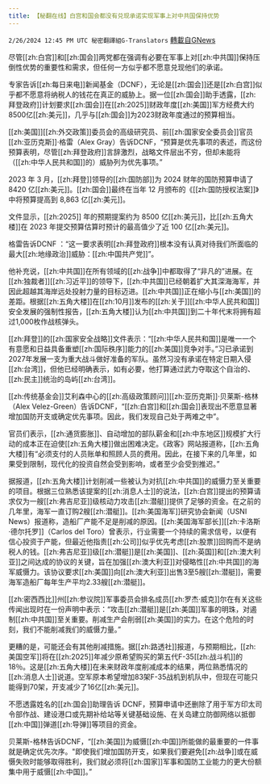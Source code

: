 ```yaml
---
title: 【秘翻在线】白宫和国会都没有兑现承诺实现军事上对中共国保持优势
---
```

`2/26/2024 12:45 PM UTC 秘密翻譯組G-Translators` [轉載自GNews](https://gnews.org/articles/2342218)

尽管[[zh:白宫]]和[[zh:国会]]两党都在强调有必要在军事上对[[zh:中共国]]保持压倒性优势的重要性和需求，但任何一方似乎都不愿意兑现他们的承诺。

专家告诉[[zh:每日来电]]新闻基金（DCNF），无论是[[zh:国会]]还是[[zh:白宫]]似乎都不愿意将纳税人的钱花在真正的威胁上。据一位[[zh:国会]]助手透露，[[zh:拜登政府]]计划要求[[zh:国会]]在[[zh:2025]]财政年度[[zh:美国]]军方经费大约8500亿[[zh:美元]]，几乎与[[zh:国会]]为2023财政年度通过的预算相当。

[[zh:美国]][[zh:外交政策]]委员会的高级研究员、前[[zh:国家安全委员会]]官员[[zh:亚历克斯]]·格雷（Alex Gray）告诉DCNF，“预算是优先事项的表述，而这份预算表明，尽管[[zh:拜登政府]]言辞激烈，战略文件层出不穷，但却未能将（[[zh:中华人民共和国]]的）威胁列为优先事项。”

2023 年 3 月，[[zh:拜登]]领导的[[zh:国防部]]为 2024 财年的国防预算申请了 8420 亿[[zh:美元]]。[[zh:国会]]最终在当年 12 月颁布的《[[zh:国防授权法案]]》中将预算提高到 8,863 亿[[zh:美元]]。

文件显示，[[zh:2025]] 年的预期提案约为 8500 亿[[zh:美元]]，比[[zh:五角大楼]]在 2023 年提交预算估算时预计的最高值少了近 100 亿[[zh:美元]]。

格雷告诉DCNF ：“这一要求表明[[zh:拜登政府]]根本没有认真对待我们所面临的最大[[zh:地缘政治]]威胁：[[zh:中国共产党]]”。

他补充说，[[zh:中共国]]在所有领域的[[zh:战争]]中都取得了“非凡的”进展。在[[zh:独裁者]][[zh:习近平]]的领导下，[[zh:中共国]]已经朝着扩大其深海海军，并因此超越其海岸远处投射力量的目标迈进。[[zh:中共国]]正在缩小与[[zh:美国]]的差距。根据[[zh:五角大楼]]在[[zh:10月]]发布的[[zh:关于]][[zh:中华人民共和国]]安全发展的强制性报告，[[zh:五角大楼]]认为[[zh:中共国]]到二十年代末将拥有超过1,000枚作战核弹头。

[[zh:拜登]]的[[zh:国家安全战略]]文件表示：“[[zh:中华人民共和国]]是唯一一个有意愿和日益具备重塑[[zh:国际秩序]]能力的[[zh:美国]]竞争对手。”习已承诺到2027年发展一支为重大战斗做好准备的军队。虽然习没有承诺在特定日期入侵[[zh:台湾]]，但他已经明确表示，如有必要，他打算通过武力夺取这个自治的、[[zh:民主]]统治的岛屿[[zh:台湾]]。

[[zh:传统基金会]]艾利森中心的[[zh:高级政策顾问]][[zh:亚历克斯]]·贝莱斯\-格林（Alex Velez-Green）告诉DCNF，“[[zh:白宫]]和[[zh:国会]]表现出不愿意显著增加国防开支或确定优先事项。因此，我们发现自己处于两难之中”。

官员们表示，[[zh:通货膨胀]]、自动增加的部队薪金和[[zh:中东地区]]规模扩大行动的成本正在迫使[[zh:五角大楼]]做出困难决定。《政客》网站报道称，[[zh:五角大楼]]有“必须支付的人员账单和照顾人员的费用。因此，在接下来的几年里，如果受到限制，现代化的投资自然会受到影响，或者至少会受到推迟。”

据报道，[[zh:五角大楼]]计划削减一些被认为对抗[[zh:中共国]]的威慑力至关重要的项目。根据三位熟悉该提案的[[zh:消息人士]]的说法，[[zh:白宫]]提出的预算请求仅为一艘[[zh:弗吉尼亚]]级核动力攻击[[zh:潜艇]]提供了足够的资金。在之前的几年里，海军一直订购2艘[[zh:潜艇]]。[[zh:美国海军]]研究协会新闻（USNI News）报道称，造船厂产能不足是削减的原因。[[zh:美国海军部长]][[zh:卡洛斯·德尔托罗]]（Carlos del Toro）曾表示，行业需要一个持续的需求信号，以便有信心投资于产能，但最近他指责[[zh:公司]]似乎优先考虑[[zh:股票]]回购而不是纳税人的钱。[[zh:弗吉尼亚]]级[[zh:潜艇]]是[[zh:美国]]、[[zh:英国]]和[[zh:澳大利亚]]之间达成的协议的关键，旨在加强[[zh:澳大利亚]]对侵略性[[zh:中共国]]的海军威慑力。该协议要求[[zh:美国]]向[[zh:澳大利亚]]出售3至5艘[[zh:潜艇]]，需要海军造船厂每年生产平均2.33艘[[zh:潜艇]]。

[[zh:密西西比]]州[[zh:参议院]]军事委员会排名成员[[zh:罗杰·威克]]尔在有关这些传闻出现时在一份声明中表示：“攻击[[zh:潜艇]]是[[zh:美国]]军事的明珠，对遏制[[zh:中共国]]至关重要。削减生产会削弱[[zh:美国]]的实力。在这个危险的时刻，我们不能削减我们的威慑力量。”

更糟的是，可能还会有其他削减措施。据[[zh:路透社]]报道，与预期相比，[[zh:美国空军]]将在[[zh:2025]]年减少原希望购买的第五代F-35[[zh:战斗机]]的18％。这是[[zh:五角大楼]]在未来财政年度削减成本的结果，两位熟悉情况的[[zh:消息人士]]说道。空军原本希望增加83架F-35战机到机队中，但现在可能只能得到70架，开支减少了16亿[[zh:美元]]。

不愿透露姓名的[[zh:国会]]助理告诉 DCNF，预算申请中还删除了用于军方印太司令部作战、建设港口或先期补给站等关键基础设施、在关岛建立防御网络以抵御[[zh:中国]]弹道[[zh:导弹]]等项目的资金。

贝莱斯\-格林告诉DCNF，“[[zh:美国]]为威慑[[zh:中国]]所能做的最重要的一件事就是确定优先次序。"即使我们增加国防开支，如果我们要避免[[zh:战争]]或在威慑失败时能够取得胜利，我们就必须将[[zh:国家]]军事和国防工业能力的更大份额集中用于威慑[[zh:中国]]。”
